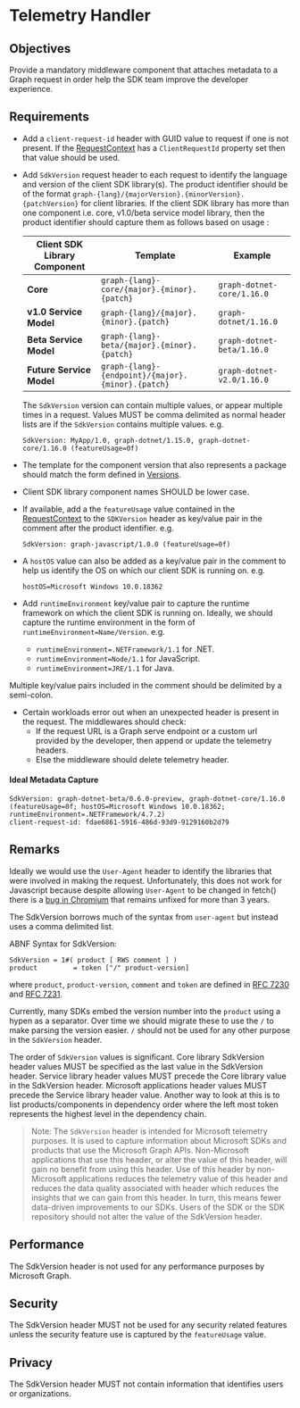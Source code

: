 # Telemetry Handler

## Objectives

Provide a mandatory middleware component that attaches metadata to a Graph request in order help the SDK team improve the developer experience.

## Requirements

- Add a `client-request-id` header with GUID value to request if one is not present.  If the [RequestContext](../middleware/RequestContext.md) has a `ClientRequestId` property set then that value should be used.

- Add `SdkVersion` request header to each request to identify the language and version of the client SDK library(s). The product identifier should be of the format `graph-{lang}/{majorVersion}.{minorVersion}.{patchVersion}` for client libraries. If the client SDK library has more than one component i.e. core, v1.0/beta service model library, then the product identifier should capture them as follows based on usage :

    | Client SDK Library Component | Template | Example |
    | --- | --- | --- |
    | **Core** | `graph-{lang}-core/{major}.{minor}.{patch}` | `graph-dotnet-core/1.16.0` |
    | **v1.0 Service Model** | `graph-{lang}/{major}.{minor}.{patch}` | `graph-dotnet/1.16.0` |
    | **Beta Service Model** | `graph-{lang}-beta/{major}.{minor}.{patch}` | `graph-dotnet-beta/1.16.0` |
    | **Future Service Model** | `graph-{lang}-{endpoint}/{major}.{minor}.{patch}` | `graph-dotnet-v2.0/1.16.0` |
    
    The `SdkVersion` version can contain multiple values, or appear multiple times in a request. Values MUST be comma delimited as normal header lists are if the `SdkVersion` contains multiple values. e.g.

    ```
    SdkVersion: MyApp/1.0, graph-dotnet/1.15.0, graph-dotnet-core/1.16.0 (featureUsage=0f)
    ```
    
- The template for the component version that also represents a package should match the form defined in [Versions](../Versions.md).

- Client SDK library component names SHOULD be lower case.

- If available, add a the `featureUsage` value contained in the [RequestContext](../middleware/RequestContext.md) to the `SDKVersion` header as key/value pair in the comment after the product identifier. e.g.

    `SdkVersion: graph-javascript/1.0.0 (featureUsage=0f)`

- A `hostOS` value can also be added as a key/value pair in the comment to help us identify the OS on which our client SDK is running on. e.g.

    `hostOS=Microsoft Windows 10.0.18362`

- Add `runtimeEnvironment` key/value pair to capture the runtime framework on which the client SDK is running on. Ideally, we should capture the runtime environment in the form of `runtimeEnvironment=Name/Version`. e.g.

    - `runtimeEnvironment=.NETFramework/1.1` for .NET.
    - `runtimeEnvironment=Node/1.1` for JavaScript.
    - `runtimeEnvironment=JRE/1.1` for Java.

Multiple key/value pairs included in the comment should be delimited by a semi-colon.

- Certain workloads error out when an unexpected header is present in the request. The middlewares should check:
  - If the request URL is a Graph serve endpoint or a custom url provided by the developer, then append or update the telemetry headers.
  - Else the middleware should delete telemetry header.

#### Ideal Metadata Capture
```
SdkVersion: graph-dotnet-beta/0.6.0-preview, graph-dotnet-core/1.16.0 (featureUsage=0f; hostOS=Microsoft Windows 10.0.18362; runtimeEnvironment=.NETFramework/4.7.2)
client-request-id: fdae6861-5916-486d-93d9-9129160b2d79

```

## Remarks

Ideally we would use the `User-Agent` header to identify the libraries that were involved in making the request.  Unfortunately, this does not work for Javascript because despite allowing `User-Agent` to be changed in fetch() there is a [bug in Chromium](https://bugs.chromium.org/p/chromium/issues/detail?id=571722) that remains unfixed for more than 3 years.

The SdkVersion borrows much of the syntax from `user-agent` but instead uses a comma delimited list.

ABNF Syntax for SdkVersion:

    SdkVersion = 1#( product [ RWS comment ] )
    product         = token ["/" product-version]

where `product`, `product-version`, `comment` and `token` are defined in [RFC 7230](https://tools.ietf.org/html/rfc7230) and [RFC 7231](https://tools.ietf.org/html/rfc7231).

Currently, many SDKs embed the version number into the `product` using a hypen as a separator.  Over time we should migrate these to use the `/` to make parsing the version easier. `/` should not be used for any other purpose in the `SdkVersion` header.

The order of `SdkVersion` values is significant. Core library SdkVersion header values MUST be specified as the last value in the SdkVersion header. Service library header values MUST precede the Core library value in the SdkVersion header. Microsoft applications header values MUST precede the Service library header value. Another way to look at this is to list products/components in dependency order where the left most token represents the highest level in the dependency chain.

> Note: The `SdkVersion` header is intended for Microsoft telemetry purposes. It is used to capture information about Microsoft SDKs and products that use the Microsoft Graph APIs. Non-Microsoft applications that use this header, or alter the value of this header, will gain no benefit from using this header. Use of this header by non-Microsoft applications reduces the telemetry value of this header and reduces the data quality associated with header which reduces the insights that we can gain from this header. In turn, this means fewer data-driven improvements to our SDKs. Users of the SDK or the SDK repository should not alter the value of the SdkVersion header.

## Performance

The SdkVersion header is not used for any performance purposes by Microsoft Graph.

## Security

The SdkVersion header MUST not be used for any security related features unless the security feature use is captured by the `featureUsage` value. 

## Privacy

The SdkVersion header MUST not contain information that identifies users or organizations.
